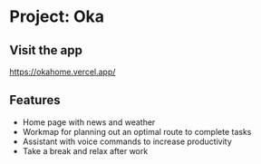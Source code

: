 # Project: Oka

## Visit the app

https://okahome.vercel.app/

## Features

- Home page with news and weather
- Workmap for planning out an optimal route to complete tasks
- Assistant with voice commands to increase productivity
- Take a break and relax after work
